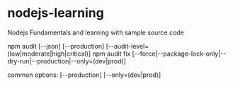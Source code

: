# nodejs-learning
Nodejs Fundamentals and learning with sample source code

npm audit [--json] [--production] [--audit-level=(low|moderate|high|critical)]
npm audit fix [--force|--package-lock-only|--dry-run|--production|--only=(dev|prod)]

common options: [--production] [--only=(dev|prod)]
